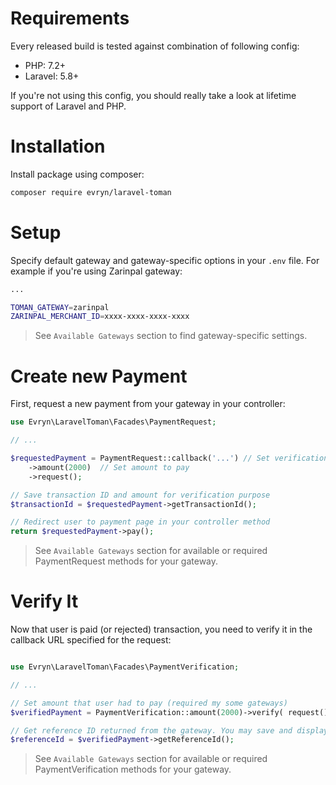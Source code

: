 # Requirements

Every released build is tested against combination of following config:
 * PHP: 7.2+
 * Laravel: 5.8+
 
 If you're not using this config, you should really take a look at lifetime support of Laravel and PHP.

# Installation

Install package using composer:
```bash
composer require evryn/laravel-toman
```

# Setup

Specify default gateway and gateway-specific options in your `.env` file. For example if you're using Zarinpal gateway:
```bash
...

TOMAN_GATEWAY=zarinpal
ZARINPAL_MERCHANT_ID=xxxx-xxxx-xxxx-xxxx
```

> See `Available Gateways` section to find gateway-specific settings.

# Create new Payment

First, request a new payment from your gateway in your controller:
```php
use Evryn\LaravelToman\Facades\PaymentRequest;

// ...

$requestedPayment = PaymentRequest::callback('...') // Set verification callback URL
    ->amount(2000)  // Set amount to pay
    ->request();

// Save transaction ID and amount for verification purpose
$transactionId = $requestedPayment->getTransactionId();

// Redirect user to payment page in your controller method
return $requestedPayment->pay();
```

> See `Available Gateways` section for available or required PaymentRequest methods for your gateway.

# Verify It

Now that user is paid (or rejected) transaction, you need to verify it in the callback URL specified for the request:
```php

use Evryn\LaravelToman\Facades\PaymentVerification;

// ...

// Set amount that user had to pay (required my some gateways)
$verifiedPayment = PaymentVerification::amount(2000)->verify( request() );

// Get reference ID returned from the gateway. You may save and display it to user.
$referenceId = $verifiedPayment->getReferenceId();
```

> See `Available Gateways` section for available or required PaymentVerification methods for your gateway.
